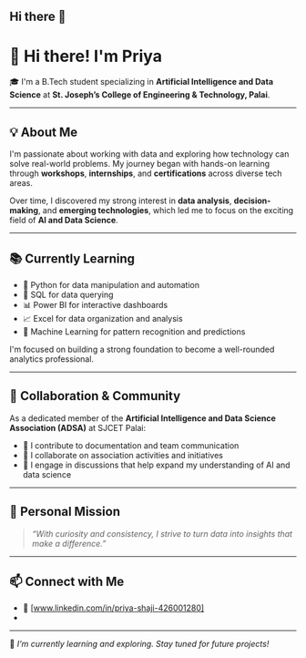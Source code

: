 ## Hi there 👋

# 👋 Hi there! I'm Priya

🎓 I'm a B.Tech student specializing in **Artificial Intelligence and Data Science** at **St. Joseph’s College of Engineering & Technology, Palai**.

---

## 💡 About Me

I'm passionate about working with data and exploring how technology can solve real-world problems. My journey began with hands-on learning through **workshops**, **internships**, and **certifications** across diverse tech areas.

Over time, I discovered my strong interest in **data analysis**, **decision-making**, and **emerging technologies**, which led me to focus on the exciting field of **AI and Data Science**.

---

## 📚 Currently Learning

- 🐍 Python for data manipulation and automation  
- 🧮 SQL for data querying  
- 📊 Power BI for interactive dashboards  
- 📈 Excel for data organization and analysis  
- 🤖 Machine Learning for pattern recognition and predictions  

I'm focused on building a strong foundation to become a well-rounded analytics professional.

---

## 🤝 Collaboration & Community

As a dedicated member of the **Artificial Intelligence and Data Science Association (ADSA)** at SJCET Palai:

- 📝 I contribute to documentation and team communication  
- 🤝 I collaborate on association activities and initiatives  
- 💬 I engage in discussions that help expand my understanding of AI and data science

---

## 🌟 Personal Mission

> _“With curiosity and consistency, I strive to turn data into insights that make a difference.”_

---

## 📫 Connect with Me

- 💼 [www.linkedin.com/in/priya-shaji-426001280]
- 

---

📌 *I'm currently learning and exploring. Stay tuned for future projects!*
<!--
**priyas-acc/priyas-acc** is a ✨ _special_ ✨ repository because its `README.md` (this file) appears on your GitHub profile.

Here are some ideas to get you started:

- 🔭 I’m currently working on ...
- 🌱 I’m currently learning ...
- 👯 I’m looking to collaborate on ...
- 🤔 I’m looking for help with ...
- 💬 Ask me about ...
- 📫 How to reach me: ...
- 😄 Pronouns: ...
- ⚡ Fun fact: ...
-->
